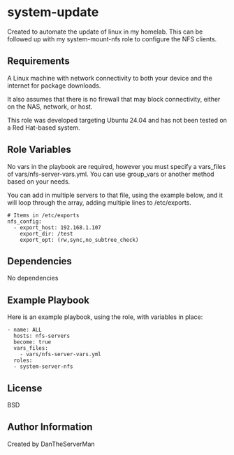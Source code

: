 system-update
=========

Created to automate the update of linux in my homelab. This can be followed up with my system-mount-nfs role to configure the NFS clients.

Requirements
------------

A Linux machine with network connectivity to both your device and the internet for package downloads.

It also assumes that there is no firewall that may block connectivity, either on the NAS, network, or host.

This role was developed targeting Ubuntu 24.04 and has not been tested on a Red Hat-based system.

Role Variables
--------------
 
No vars in the playbook are required, however you must specify a vars_files of vars/nfs-server-vars.yml. You can use group_vars or another method based on your needs.

You can add in multiple servers to that file, using the example below, and it will loop through the array, adding multiple lines to /etc/exports.

```
# Items in /etc/exports
nfs_config:
  - export_host: 192.168.1.107
    export_dir: /test
    export_opt: (rw,sync,no_subtree_check)
```
Dependencies
------------

No dependencies

Example Playbook
----------------

Here is an example playbook, using the role, with variables in place:
```
- name: ALL
  hosts: nfs-servers 
  become: true
  vars_files:
    - vars/nfs-server-vars.yml
  roles:
  - system-server-nfs
```
License
-------

BSD

Author Information
------------------

Created by DanTheServerMan